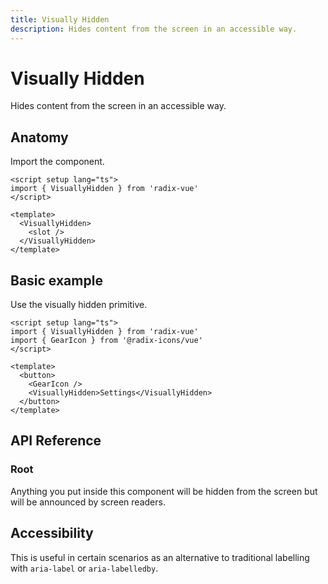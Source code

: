 ```yaml
---
title: Visually Hidden
description: Hides content from the screen in an accessible way. 
---
```


# Visually Hidden

<Description>
Hides content from the screen in an accessible way.
</Description>

<Highlights
  :features="[
    'Visually hides content while preserving it for assistive technology.',
  ]"
/>

 
## Anatomy

Import the component.

```vue
<script setup lang="ts">
import { VisuallyHidden } from 'radix-vue'
</script>

<template>
  <VisuallyHidden>
    <slot />
  </VisuallyHidden>
</template>
```

## Basic example

Use the visually hidden primitive.

```vue
<script setup lang="ts">
import { VisuallyHidden } from 'radix-vue'
import { GearIcon } from '@radix-icons/vue'
</script>

<template>
  <button>
    <GearIcon />
    <VisuallyHidden>Settings</VisuallyHidden>
  </button>
</template>
```

 

## API Reference

### Root

Anything you put inside this component will be hidden from the screen but will be announced by screen readers.

<PropsTable
  :data="[
    {
      name: 'asChild',
      required: false,
      type: 'boolean',
      default: 'false',
      description:  `Change the default rendered element for the one passed as a child,
          merging their props and behavior.
          <br />
          <br />
          Read our <a href=&quot;../guides/composition&quot;>Composition</a> guide for more
          details.
       `
    },
  ]"
/>

## Accessibility

This is useful in certain scenarios as an alternative to traditional labelling with `aria-label` or `aria-labelledby`.